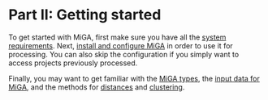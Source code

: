 # Part II: Getting started

To get started with MiGA, first make sure you have all the
[system requirements](requirements.md). Next,
[install and configure MiGA](installation.md) in order to use it for processing.
You can also skip the configuration if you simply want to access projects
previously processed.

Finally, you may want to get familiar with the [MiGA types](types.md), the
[input data for MiGA](input.md), and the methods for [distances](distances.md)
and [clustering](clustering.md).
